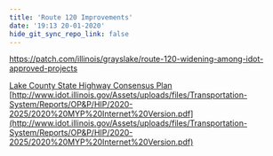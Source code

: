 ```yaml
---
title: 'Route 120 Improvements'
date: '19:13 20-01-2020'
hide_git_sync_repo_link: false
---
```


https://patch.com/illinois/grayslake/route-120-widening-among-idot-approved-projects

[Lake County State Highway Consensus Plan](https://www.lakecountyil.gov/DocumentCenter/View/28588/Transportation-Capital-Requests-PDF)
[http://www.idot.illinois.gov/Assets/uploads/files/Transportation-System/Reports/OP&P/HIP/2020-2025/2020%20MYP%20Internet%20Version.pdf](http://www.idot.illinois.gov/Assets/uploads/files/Transportation-System/Reports/OP&P/HIP/2020-2025/2020%20MYP%20Internet%20Version.pdf)